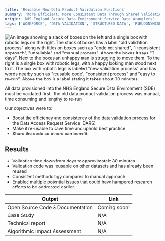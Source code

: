 ```yaml
---
title: 'Reusable New Data Product Validation Functions'
summary: 'More Efficient, More Consistent Data ​Through Shared Validation Functions'
origin: 'NHS England Secure Data Environment Service Data Wranglers'
tags: ['WORKFORCE', 'DATA VALIDATION', 'STRUCTURED DATA', 'PSEUDONYMISED', 'PYTHON', 'COMPLETE', 'DEPLOYED']
---
```

![An image showing a stack of boxes on the left and a single box with robotic legs on the right. The stack of boxes has a label "old validation process" along with titles on boxes such as "code not shared", "inconsistent approach", "unreliable" and "manual process". Above the boxes it says "3 days". Next to the boxes an unhappy man is struggling to move them. To the right is a single box with robotic legs, with a happy looking man stood next to it. The box with robotic legs is labeled "new validation process" and has words nearby such as "reusable code", "consistent process" and "easy to re-run". Above the box is a label stating it takes about 30 minutes.](../images/sde_resuable_data_validation_functions.png)

All data provisioned into the NHS England Secure Data Environment (SDE) must be validated first. The old data product validation process was manual, time consuming and lengthy to re-run.​

Our objectives were to:
- Boost the efficiency and consistency of the data validation process for the Data Access Request Service (DARS) ​
- Make it re-usable to save time and uphold best practice​
- Share the code so others can benefit. ​

## Results

- Validation time down from days to approximately 30 minutes​
- Validation code was reusable on other datasets​ and has already been reused
- Consistent methodology compared to manual approach​
- Enabled multiple potential issues that could have hampered research efforts to be addressed earlier.​

Output|Link
---|---
Open Source Code & Documentation| Coming soon!
Case Study| N/A
Technical report| N/A
Algorithmic Impact Assessment| N/A

#
